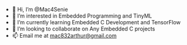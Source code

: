 - 👋 Hi, I’m @Mac4Senie
- 👀 I’m interested in Embedded Programming and TinyML
- 🌱 I’m currently learning Embedded C Development and TensorFlow
- 💞️ I’m looking to collaborate on Any Embedded C projects
- 📫 Email me at mac832arthur@gmail.com

<!---
Mac4Senie/Mac4Senie is a ✨ special ✨ repository because its `README.md` (this file) appears on your GitHub profile.
You can click the Preview link to take a look at your changes.
--->
